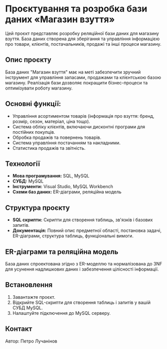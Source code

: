# Проєктування та розробка бази даних «Магазин взуття»

Цей проєкт представляє розробку реляційної бази даних для магазину взуття. База даних створена для зберігання та управління інформацією про товари, клієнтів, постачальників, продажі та інші процеси магазину.

## Опис проєкту

База даних "Магазин взуття" має на меті забезпечити зручний інструмент для управління запасами, продажами та клієнтською базою магазину. Реалізація бази дозволяє покращити бізнес-процеси та оптимізувати роботу магазину.

## Основні функції:

- Управління асортиментом товарів (інформація про взуття: бренд, розмір, сезон, матеріал, ціна тощо).
- Система обліку клієнтів, включаючи дисконтні програми для постійних покупців.
- Обробка продажів та повернень товарів.
- Система управління постачанням та накладними.
- Статистика продажів та звітність.

## Технології

- **Мова програмування:** SQL, MySQL
- **СУБД:** MySQL
- **Інструменти:** Visual Studio, MySQL Workbench
- **Схеми баз даних:** ER-діаграми, реляційна модель

## Структура проєкту

- **SQL скрипти:** Скрипти для створення таблиць, зв'язків і базових запитів.
- **Документація:** Повний опис предметної області, постановка задачі, ER-діаграми, структура таблиць, функціональні вимоги.

## ER-діаграми та реляційна модель

База даних спроектована згідно з ER-моделлю та нормалізована до 3NF для усунення надлишкових даних і забезпечення цілісності інформації.

## Встановлення

1. Завантажте проєкт.
2. Відкрийте SQL-скрипти для створення таблиць і запитів у вашій СУБД MySQL.
3. Налаштуйте підключення до MySQL серверу.

## Контакт

Автор: Петро Лучанінов  
